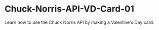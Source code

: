 # Chuck-Norris-API-VD-Card-01
Learn how to use the Chuck Norris API by making a Valentine's Day card. 
